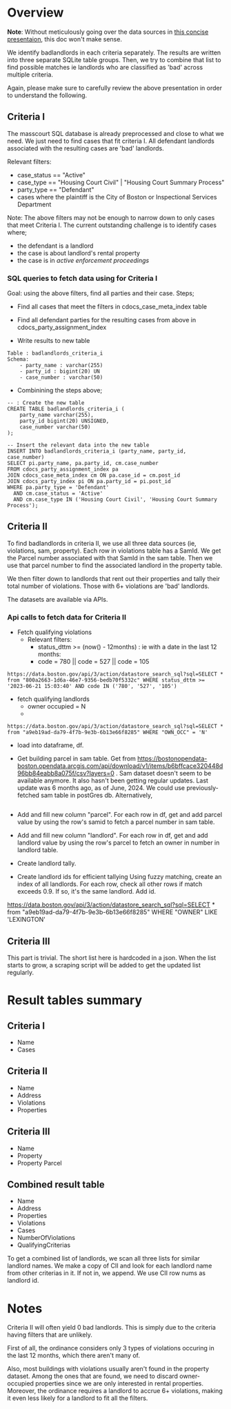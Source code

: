 # Overview

**Note**: Without meticulously going over the data sources in [this concise presentaion](https://docs.google.com/presentation/d/1KNGK72Dig-N882HKt90cVlukRAtAu-UxNVEodczT12w/edit?usp=sharing), this doc won't make sense.

We identify badlandlords in each criteria separately. The results are written into three separate SQLite table groups. Then, we try to combine that list to find possible matches ie landlords who are classified as 'bad' across multiple criteria.

Again, please make sure to carefully review the above presentation in order to understand the following.

## Criteria I

The masscourt SQL database is already preprocessed and close to what we need. We just need to find cases that fit criteria I. All defendant landlords associated with the resulting cases are 'bad' landlords.

Relevant filters:

- case_status == "Active"
- case_type == "Housing Court Civil" | "Housing Court Summary Process"
- party_type == "Defendant"
- cases where the plaintiff is the City of Boston or Inspectional Services Department

Note: The above filters may not be enough to narrow down to only cases that meet Criteria I. The current outstanding challenge is to identify cases where;

- the defendant is a landlord
- the case is about landlord's rental property
- the case is in _active enforcement proceedings_

### SQL queries to fetch data using for Criteria I

Goal: using the above filters, find all parties and their case. Steps;

- Find all cases that meet the filters in cdocs_case_meta_index table

- Find all defendant parties for the resulting cases from above in cdocs_party_assignment_index

- Write results to new table

```
Table : badlandlords_criteria_i
Schema:
    - party_name : varchar(255)
    - party_id : bigint(20) UN
    - case_number : varchar(50)
```

- Combinining the steps above;

```
-- : Create the new table
CREATE TABLE badlandlords_criteria_i (
    party_name varchar(255),
    party_id bigint(20) UNSIGNED,
    case_number varchar(50)
);

-- Insert the relevant data into the new table
INSERT INTO badlandlords_criteria_i (party_name, party_id, case_number)
SELECT pi.party_name, pa.party_id, cm.case_number
FROM cdocs_party_assignment_index pa
JOIN cdocs_case_meta_index cm ON pa.case_id = cm.post_id
JOIN cdocs_party_index pi ON pa.party_id = pi.post_id
WHERE pa.party_type = 'Defendant'
  AND cm.case_status = 'Active'
  AND cm.case_type IN ('Housing Court Civil', 'Housing Court Summary Process');

```


## Criteria II

To find badlandlords in criteria II, we use all three data sources (ie, violations, sam, property). Each row in violations table has a SamId. We get the Parcel number associated with that SamId in the sam table. Then we use that parcel number to find the associated landlord in the property table.

We then filter down to landlords that rent out their properties and tally their total number of violations. Those with 6+ violations are 'bad' landlords.

The datasets are available via APIs.


### Api calls to fetch data for Criteria II

- Fetch qualifying violations
  - Relevant filters: 
    - status_dttm >= (now() - 12months) : ie with a date in the last 12 months: 
    - code = 780 || code = 527 || code = 105 

```
https://data.boston.gov/api/3/action/datastore_search_sql?sql=SELECT * from "800a2663-1d6a-46e7-9356-bedb70f5332c" WHERE status_dttm >= '2023-06-21 15:03:40' AND code IN ('780', '527', '105')

```

- fetch qualifying landlords
  - owner occupied = N
  -

```
https://data.boston.gov/api/3/action/datastore_search_sql?sql=SELECT * from "a9eb19ad-da79-4f7b-9e3b-6b13e66f8285" WHERE "OWN_OCC" = 'N'
```

- load into dataframe, df.

- Get building parcel in sam table. Get from https://bostonopendata-boston.opendata.arcgis.com/api/download/v1/items/b6bffcace320448d96bb84eabb8a075f/csv?layers=0 . Sam dataset doesn't seem to be available anymore. It also hasn't been getting regular updates. Last update was 6 months ago, as of June, 2024. We could use previously-fetched sam table in postGres db. Alternatively, 

```

```

- Add and fill new column "parcel".
  For each row in df, get and add parcel value by using the row's samid to fetch a parcel number in sam table.

- Add and fill new column "landlord".
  For each row in df, get and add landlord value by using the row's parcel to fetch an owner in number in landlord table.

- Create landlord tally.

- Create landlord ids for efficient tallying
  Using fuzzy matching, create an index of all landlords. For each row, check all other rows if match exceeds 0.9. If so, it's the same landlord. Add id.

https://data.boston.gov/api/3/action/datastore_search_sql?sql=SELECT * from "a9eb19ad-da79-4f7b-9e3b-6b13e66f8285" WHERE "OWNER" LIKE 'LEXINGTON'

## Criteria III

This part is trivial. The short list here is hardcoded in a json. When the list starts to grow, a scraping script will be added to get the updated list regularly.

# Result tables summary

## Criteria I

- Name
- Cases


## Criteria II

- Name
- Address
- Violations
- Properties


## Criteria III

- Name
- Property
- Property Parcel

## Combined result table

- Name
- Address
- Properties
- Violations
- Cases
- NumberOfViolations
- QualifyingCriterias

To get a combined list of landlords, we scan all three lists for similar landlord names. We make a copy of CII and look for each landlord name from other criterias in it. If not in, we append. We use CII row nums as landlord id. 

# Notes

Criteria II will often yield 0 bad landlords. This is simply due to the criteria having filters that are unlikely. 

First of all, the ordinance considers only 3 types of violations occuring in the last 12 months, which there aren't many of.

Also, most buildings with violations usually aren't found in the property dataset. Among the ones that are found, we need to discard owner-occupied properties since we are only interested in rental properties. Moreover, the ordinance requires a landlord to accrue 6+ violations, making it even less likely for a landlord to fit all the filters.